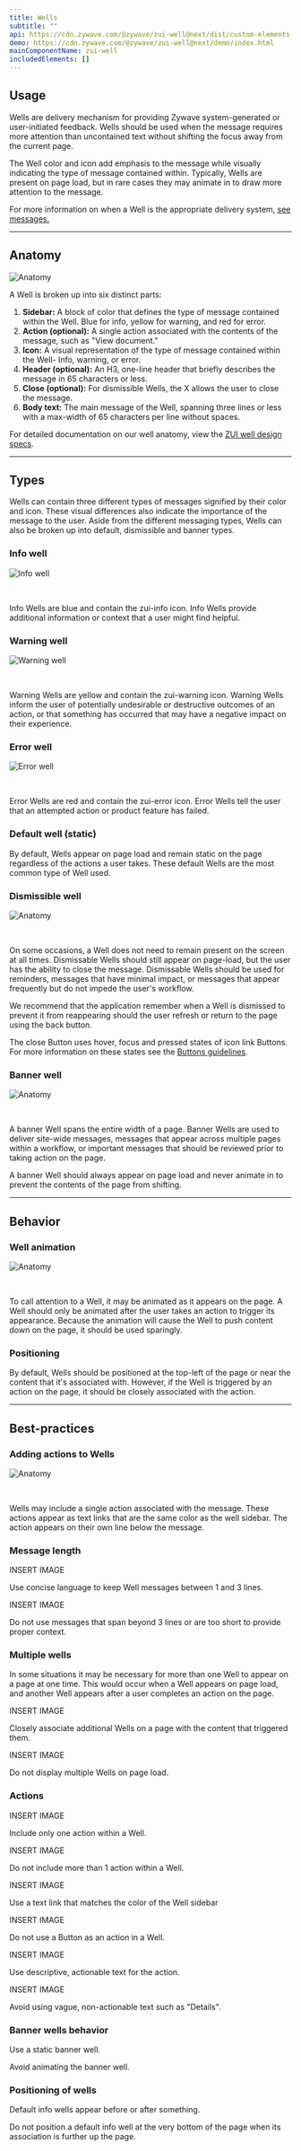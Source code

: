 ```yaml
---
title: Wells
subtitle: ""
api: https://cdn.zywave.com/@zywave/zui-well@next/dist/custom-elements.json
demo: https://cdn.zywave.com/@zywave/zui-well@next/demo/index.html
mainComponentName: zui-well
includedElements: []
---
```

## Usage

Wells are delivery mechanism for providing Zywave system-generated or user-initiated feedback. Wells should be used when the message requires more attention than uncontained text without shifting the focus away from the current page.

The Well color and icon add emphasis to the message while visually indicating the type of message contained within. Typically, Wells are present on page load, but in rare cases they may animate in to draw more attention to the message.

<docs-note>

For more information on when a Well is the appropriate delivery system, [see messages.](/design-system/voice-and-tone/messages/)  

</docs-note>

---

## Anatomy

![Anatomy](/images/components/well/well_anatomy.svg)

A Well is broken up into six distinct parts:

1. **Sidebar:** A block of color that defines the type of message contained within the Well. Blue for info, yellow for warning, and red for error.
2. **Action (optional):** A single action associated with the contents of the message, such as "View document."
3. **Icon:** A visual representation of the type of message contained within the Well- Info, warning, or error.
4. **Header (optional):** An H3, one-line header that briefly describes the message in 65 characters or less. 
5. **Close (optional):** For dismissible Wells, the X allows the user to close the message.
6. **Body text:** The main message of the Well, spanning three lines or less with a max-width of 65 characters per line without spaces.

<docs-note>

For detailed documentation on our well anatomy, view the [ZUI well design specs](https://xd.adobe.com/view/6f1e7711-b6ef-4f78-b179-700ddde71e4a-3a4d/).

</docs-note>

<hr>

## Types

Wells can contain three different types of messages signified by their color and icon. These visual differences also indicate the importance of the message to the user. Aside from the different messaging types, Wells can also be broken up into default, dismissible and banner types. 

<docs-spacer size="small"></docs-spacer>

### Info well

![Info well](/images/components/well/well_info.svg)

<br> 

Info Wells are blue and contain the zui-info icon. Info Wells provide additional information or context that a user might find helpful.

<docs-spacer size="small"></docs-spacer>

### Warning well

![Warning well](/images/components/well/well_warning.svg)

<br>

Warning Wells are yellow and contain the zui-warning icon. Warning Wells inform the user of potentially undesirable or destructive outcomes of an action, or that something has occurred that may have a negative impact on their experience.

<docs-spacer size="small"></docs-spacer>

### Error well

![Error well](/images/components/well/well_error.svg)

<br>

Error Wells are red and contain the zui-error icon. Error Wells tell the user that an attempted action or product feature has failed. 

<docs-spacer size="large"></docs-spacer>

### Default well (static)

By default, Wells appear on page load and remain static on the page regardless of the actions a user takes. These default Wells are the most common type of Well used. 

<docs-spacer size="small"></docs-spacer>

### Dismissible well

![Anatomy](/images/components/well/well_dismissible.svg)

<br>

On some occasions, a Well does not need to remain present on the screen at all times. Dismissable Wells should still appear on page-load, but the user has the ability to close the message. Dismissable Wells should be used for reminders, messages that have minimal impact, or messages that appear frequently but do not impede the user's workflow. 

We recommend that the application remember when a Well is dismissed to prevent it from reappearing should the user refresh or return to the page using the back button.

The close Button uses hover, focus and pressed states of icon link Buttons. For more information on these states see the [Buttons guidelines](/design-system/components/buttons/).

<docs-spacer size="small"></docs-spacer>

### Banner well

![Anatomy](/images/components/well/well_banner.svg)

<br>

A banner Well spans the entire width of a page. Banner Wells are used to deliver site-wide messages, messages that appear across multiple pages within a workflow, or important messages that should be reviewed prior to taking action on the page. 

A banner Well should always appear on page load and never animate in to prevent the contents of the page from shifting. 

<hr>

## Behavior

### Well animation

![Anatomy](/images/components/well/zui-well-animation-final.gif)

<br>

To call attention to a Well, it may be animated as it appears on the page. A Well should only be animated after the user takes an action to trigger its appearance. Because the animation will cause the Well to push content down on the page, it should be used sparingly. 

<docs-spacer size="small"></docs-spacer>

### Positioning

By default, Wells should be positioned at the top-left of the page or near the content that it's associated with. However, if the Well is triggered by an action on the page, it should be closely associated with the action. 

---

## Best-practices

### Adding actions to Wells

![Anatomy](/images/components/well/well_actionable.svg)  

<br>

Wells may include a single action associated with the message. These actions appear as text links that are the same color as the well sidebar. The action appears on their own line below the message.

<docs-spacer size="small"></docs-spacer>

### Message length

<docs-grid columns="2">
<div>

INSERT IMAGE

<docs-do>

Use concise language to keep Well messages between 1 and 3 lines.

</docs-do>
</div>
<div>

INSERT IMAGE

<docs-do-not>

Do not use messages that span beyond 3 lines or are too short to provide proper context.

</div>
</docs-do-not>
</docs-grid>

<docs-spacer size="small"></docs-spacer>

### Multiple wells
In some situations it may be necessary for more than one Well to appear on a page at one time. This would occur when a Well appears on page load, and another Well appears after a user completes an action on the page. 

<docs-grid columns="2">
<div>

INSERT IMAGE

<docs-do>

Closely associate additional Wells on a page with the content that triggered them. 

</docs-do>
</div>
<div>

INSERT IMAGE

<docs-do-not>

Do not display multiple Wells on page load. 

</docs-do-not>
</div>
</docs-grid>


<docs-spacer size="small"></docs-spacer>


### Actions 

<docs-grid columns="2">
<div>

INSERT IMAGE

<docs-do>

Include only one action within a Well. 

</docs-do>
</div>
<div>

INSERT IMAGE

<docs-do-not>

Do not include more than 1 action within a Well. 

</docs-do-not>
</div>
<div>

INSERT IMAGE

<docs-do>

Use a text link that matches the color of the Well sidebar

</docs-do>
</div>
<div>

INSERT IMAGE

<docs-do-not>

Do not use a Button as an action in a Well.

</docs-do-not>
</div>
<div>

INSERT IMAGE

<docs-do>

Use descriptive, actionable text for the action.

</docs-do>
</div>
<div>

INSERT IMAGE

<docs-do-not>

Avoid using vague, non-actionable text such as "Details".

</docs-do-not>
</div>
</docs-grid>


### Banner wells behavior



Use a static banner well.

</GridCol>

<GridCol col="span-6">

<DoNot />

Avoid animating the banner well.

</GridCol>

</Grid>

<spacer size="small" />

### Positioning of wells

<Grid>

<GridCol col="span-6">

<Do />

Default info wells appear before or after something.

</GridCol>

<GridCol col="span-6">

<DoNot />

Do not position a default info well at the very bottom of the page when its association is further up the page.

</GridCol>

</Grid>